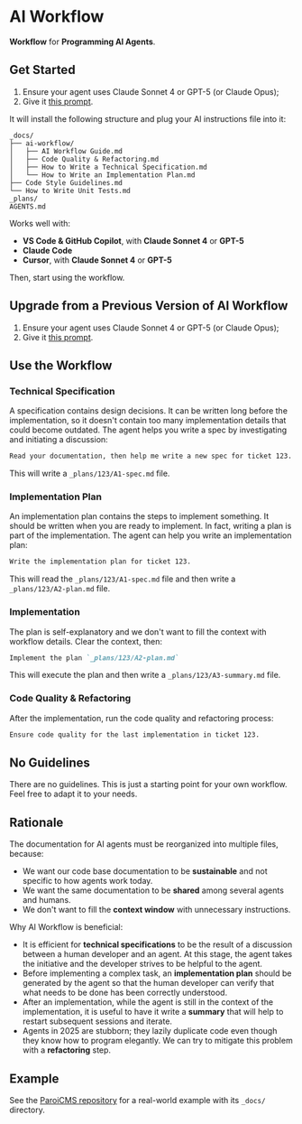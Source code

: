 # AI Workflow

**Workflow** for **Programming AI Agents**.

## Get Started

1. Ensure your agent uses Claude Sonnet 4 or GPT-5 (or Claude Opus);
2. Give it [this prompt](https://raw.githubusercontent.com/paleo/ai-workflow/refs/heads/main/bootstrap.md).

It will install the following structure and plug your AI instructions file into it:

```text
_docs/
├── ai-workflow/
│   ├── AI Workflow Guide.md
│   ├── Code Quality & Refactoring.md
│   ├── How to Write a Technical Specification.md
│   └── How to Write an Implementation Plan.md
├── Code Style Guidelines.md
└── How to Write Unit Tests.md
_plans/
AGENTS.md
```

Works well with:

- **VS Code & GitHub Copilot**, with **Claude Sonnet 4** or **GPT-5**
- **Claude Code**
- **Cursor**, with **Claude Sonnet 4** or **GPT-5**

Then, start using the workflow.

## Upgrade from a Previous Version of AI Workflow

1. Ensure your agent uses Claude Sonnet 4 or GPT-5 (or Claude Opus);
2. Give it [this prompt](https://raw.githubusercontent.com/paleo/ai-workflow/refs/heads/main/upgrade/upgrade-to-agentsmd.md).

## Use the Workflow

### Technical Specification

A specification contains design decisions. It can be written long before the implementation, so it doesn't contain too many implementation details that could become outdated. The agent helps you write a spec by investigating and initiating a discussion:

```markdown
Read your documentation, then help me write a new spec for ticket 123. It's about [some feature you need]
```

This will write a `_plans/123/A1-spec.md` file.

### Implementation Plan

An implementation plan contains the steps to implement something. It should be written when you are ready to implement. In fact, writing a plan is part of the implementation. The agent can help you write an implementation plan:

```markdown
Write the implementation plan for ticket 123.
```

This will read the `_plans/123/A1-spec.md` file and then write a `_plans/123/A2-plan.md` file.

### Implementation

The plan is self-explanatory and we don't want to fill the context with workflow details. Clear the context, then:

```markdown
Implement the plan `_plans/123/A2-plan.md`
```

This will execute the plan and then write a `_plans/123/A3-summary.md` file.

### Code Quality & Refactoring

After the implementation, run the code quality and refactoring process:

```markdown
Ensure code quality for the last implementation in ticket 123.
```

## No Guidelines

There are no guidelines. This is just a starting point for your own workflow. Feel free to adapt it to your needs.

## Rationale

The documentation for AI agents must be reorganized into multiple files, because:

- We want our code base documentation to be **sustainable** and not specific to how agents work today.
- We want the same documentation to be **shared** among several agents and humans.
- We don't want to fill the **context window** with unnecessary instructions.

Why AI Workflow is beneficial:

- It is efficient for **technical specifications** to be the result of a discussion between a human developer and an agent. At this stage, the agent takes the initiative and the developer strives to be helpful to the agent.
- Before implementing a complex task, an **implementation plan** should be generated by the agent so that the human developer can verify that what needs to be done has been correctly understood.
- After an implementation, while the agent is still in the context of the implementation, it is useful to have it write a **summary** that will help to restart subsequent sessions and iterate.
- Agents in 2025 are stubborn; they lazily duplicate code even though they know how to program elegantly. We can try to mitigate this problem with a **refactoring** step.

## Example

See the [ParoiCMS repository](https://gitlab.com/paroi/opensource/paroicms/) for a real-world example with its `_docs/` directory.
